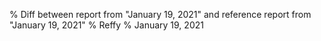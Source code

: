 % Diff between report from "January 19, 2021" and reference report from "January 19, 2021"
% Reffy
% January 19, 2021

